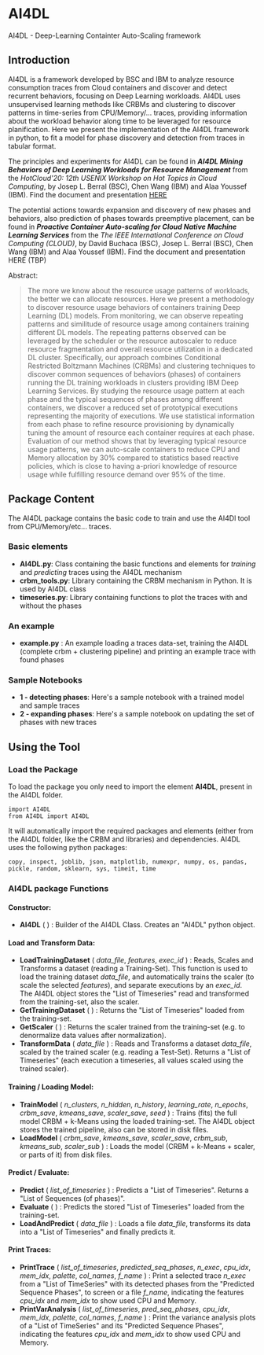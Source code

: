 # AI4DL

AI4DL - Deep-Learning Containter Auto-Scaling framework

## Introduction

AI4DL is a framework developed by BSC and IBM to analyze resource consumption traces from Cloud containers and discover and detect recurrent behaviors, focusing on Deep Learning workloads. AI4DL uses unsupervised learning methods like CRBMs and clustering to discover patterns in time-series from CPU/Memory/... traces, providing information about the workload behavior along time to be leveraged for resource planification. Here we present the implementation of the AI4DL framework in python, to fit a model for phase discovery and detection from traces in tabular format.


The principles and experiments for AI4DL can be found in ***AI4DL Mining Behaviors of Deep Learning Workloads for Resource Management*** from the *HotCloud'20: 12th USENIX Workshop on Hot Topics in Cloud Computing*, by Josep L. Berral (BSC), Chen Wang (IBM) and Alaa Youssef (IBM). Find the document and presentation [HERE](https://www.usenix.org/conference/hotcloud20/presentation/berral)

The potential actions towards expansion and discovery of new phases and behaviors, also prediction of phases towards preemptive placement, can be found in ***Proactive Container Auto-scaling for Cloud Native Machine Learning Services*** from the *The IEEE International Conference on Cloud Computing (CLOUD)*, by David Buchaca (BSC), Josep L. Berral (BSC), Chen Wang (IBM) and Alaa Youssef (IBM). Find the document and presentation HERE (TBP)

Abstract:

> The more we know about the resource usage patterns of workloads, the better we can allocate resources. Here we present a methodology to discover resource usage behaviors of containers training Deep Learning (DL) models. From monitoring, we can observe repeating patterns and similitude of resource usage among containers training different DL models. The repeating patterns observed can be leveraged by the scheduler or the resource autoscaler to reduce resource fragmentation and overall resource utilization in a dedicated DL cluster. Specifically, our approach combines Conditional Restricted Boltzmann Machines (CRBMs) and clustering techniques to discover common sequences of behaviors (phases) of containers running the DL training workloads in clusters providing IBM Deep Learning Services. By studying the resource usage pattern at each phase and the typical sequences of phases among different containers, we discover a reduced set of prototypical executions representing the majority of executions. We use statistical information from each phase to refine resource provisioning by dynamically tuning the amount of resource each container requires at each phase. Evaluation of our method shows that by leveraging typical resource usage patterns, we can auto-scale containers to reduce CPU and Memory allocation by 30% compared to statistics based reactive policies, which is close to having a-priori knowledge of resource usage while fulfilling resource demand over 95% of the time.

## Package Content

The AI4DL package contains the basic code to train and use the AI4Dl tool from CPU/Memory/etc... traces.

### Basic elements
 
 * **AI4DL.py**: Class containing the basic functions and elements for *training* and *predicting* traces using the AI4DL mechanism
 * **crbm_tools.py**: Library containing the CRBM mechanism in Python. It is used by AI4DL class 
 * **timeseries.py**: Library containing functions to plot the traces with and without the phases
 
### An example

 * **example.py** : An example loading a traces data-set, training the AI4DL (complete crbm + clustering pipeline) and printing an example trace with found phases 
 
### Sample Notebooks

 * **1 - detecting phases**: Here's a sample notebook with a trained model and sample traces
 * **2 - expanding phases**: Here's a sample notebook on updating the set of phases with new traces

## Using the Tool

### Load the Package

To load the package you only need to import the element **AI4DL**, present in the AI4DL folder.

```
import AI4DL
from AI4DL import AI4DL
```

It will automatically import the required packages and elements (either from the AI4DL folder, like the CRBM and libraries) and dependencies. AI4DL uses the following python packages:

```
copy, inspect, joblib, json, matplotlib, numexpr, numpy, os, pandas, pickle, random, sklearn, sys, timeit, time
```

### AI4DL package Functions

#### Constructor:
- **AI4DL** ( ) : Builder of the AI4DL Class. Creates an "AI4DL" python object.
 
#### Load and Transform Data:

- **LoadTrainingDataset** ( *data_file*, *features*, *exec_id* ) : 	Reads, Scales and Transforms a dataset (reading a Training-Set). This function is used to load the training dataset *data_file*, and automatically trains the scaler (to scale the selected *features*), and separate executions by an *exec_id*. The AI4DL object stores the "List of Timeseries" read and transformed from the training-set, also the scaler.
- **GetTrainingDataset** ( ) : Returns the "List of Timeseries" loaded from the training-set.
- **GetScaler** ( ) : Returns the scaler trained from the training-set (e.g. to denormalize data values after normalization).
- **TransformData** ( *data_file* ) : Reads and Transforms a dataset *data_file*, scaled by the trained scaler (e.g. reading a Test-Set). Returns a "List of Timeseries" (each execution a timeseries, all values scaled using the trained scaler).

#### Training / Loading Model:
- **TrainModel** ( *n_clusters*, *n_hidden*, *n_history*, *learning_rate*, *n_epochs*, *crbm_save*, *kmeans_save*, *scaler_save*, *seed* ) : Trains (fits) the full model CRBM + k-Means using the loaded training-set. The AI4DL object stores the trained pipeline, also can be stored in disk files.
- **LoadModel** ( *crbm_save*, *kmeans_save*, *scaler_save*, *crbm_sub*, *kmeans_sub*, *scaler_sub* ) : Loads the model (CRBM + k-Means + scaler, or parts of it) from disk files.

#### Predict / Evaluate:
- **Predict** ( *list_of_timeseries* ) : Predicts a "List of Timeseries". Returns a "List of Sequences (of phases)".
- **Evaluate** ( ) : Predicts the stored "List of Timeseries" loaded from the training-set.
- **LoadAndPredict** ( *data_file* ) : Loads a file *data_file*, transforms its data into a "List of Timeseries" and finally predicts it.

#### Print Traces:
- **PrintTrace** ( *list_of_timeseries*, *predicted_seq_phases*, *n_exec*, *cpu_idx*, *mem_idx*, *palette*, *col_names*, *f_name* ) : Print a selected trace *n_exec* from a "List of TimeSeries" with its detected phases from the "Predicted Sequence Phases", to screen or a file *f_name*, indicating the features *cpu_idx* and *mem_idx* to show used CPU and Memory.
- **PrintVarAnalysis** ( *list_of_timeseries*, *pred_seq_phases*, *cpu_idx*, *mem_idx*, *palette*, *col_names*, *f_name* ) : Print the variance analysis plots of a "List of TimeSeries" and its "Predicted Sequence Phases", indicating the features *cpu_idx* and *mem_idx* to show used CPU and Memory.
